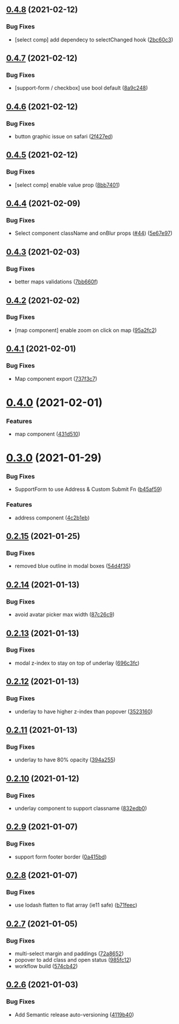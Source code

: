 ## [0.4.8](https://github.com/bcmi-labs/react-components/compare/v0.4.7...v0.4.8) (2021-02-12)


### Bug Fixes

* [select comp] add dependecy to selectChanged hook ([2bc60c3](https://github.com/bcmi-labs/react-components/commit/2bc60c3692a7f49f39c82ff2eef3bdbba84d8dd3))

## [0.4.7](https://github.com/bcmi-labs/react-components/compare/v0.4.6...v0.4.7) (2021-02-12)


### Bug Fixes

* [support-form / checkbox] use bool default ([8a9c248](https://github.com/bcmi-labs/react-components/commit/8a9c248a3796fc14ff42ee26b847dc8e914aabc2))

## [0.4.6](https://github.com/bcmi-labs/react-components/compare/v0.4.5...v0.4.6) (2021-02-12)


### Bug Fixes

* button graphic issue on safari ([2f427ed](https://github.com/bcmi-labs/react-components/commit/2f427ed981ec396e71d15ef479194d266ffd6cda))

## [0.4.5](https://github.com/bcmi-labs/react-components/compare/v0.4.4...v0.4.5) (2021-02-12)


### Bug Fixes

* [select comp] enable value prop ([8bb7401](https://github.com/bcmi-labs/react-components/commit/8bb740116b2697b149bb69de269c8c7c31b4d9ac))

## [0.4.4](https://github.com/bcmi-labs/react-components/compare/v0.4.3...v0.4.4) (2021-02-09)


### Bug Fixes

* Select component className and onBlur props ([#44](https://github.com/bcmi-labs/react-components/issues/44)) ([5e67e97](https://github.com/bcmi-labs/react-components/commit/5e67e972c6b5808c2f486d142899184423175d37))

## [0.4.3](https://github.com/bcmi-labs/react-components/compare/v0.4.2...v0.4.3) (2021-02-03)


### Bug Fixes

* better maps validations ([7bb660f](https://github.com/bcmi-labs/react-components/commit/7bb660f6adc57ba28e9d927352879d9bff762c7b))

## [0.4.2](https://github.com/bcmi-labs/react-components/compare/v0.4.1...v0.4.2) (2021-02-02)


### Bug Fixes

* [map component] enable zoom on click on map ([95a2fc2](https://github.com/bcmi-labs/react-components/commit/95a2fc2d6716fba363271f99283dbe1596363ea0))

## [0.4.1](https://github.com/bcmi-labs/react-components/compare/v0.4.0...v0.4.1) (2021-02-01)


### Bug Fixes

* Map component export ([737f3c7](https://github.com/bcmi-labs/react-components/commit/737f3c7b0a4a906ec54ca7baaf2239eeb1e60aad))

# [0.4.0](https://github.com/bcmi-labs/react-components/compare/v0.3.0...v0.4.0) (2021-02-01)


### Features

* map component ([431d510](https://github.com/bcmi-labs/react-components/commit/431d5105db22f3f2d6f9ad89c1a67608c829b789))

# [0.3.0](https://github.com/bcmi-labs/react-components/compare/v0.2.15...v0.3.0) (2021-01-29)


### Bug Fixes

* SupportForm to use Address & Custom Submit Fn ([b45af59](https://github.com/bcmi-labs/react-components/commit/b45af59c7c91ecd2e8ee8773b616b362fe8b5639))


### Features

* address component ([4c2b1eb](https://github.com/bcmi-labs/react-components/commit/4c2b1eb8ccdba5021b4ac7715070157ce33b456b))

## [0.2.15](https://github.com/bcmi-labs/react-components/compare/v0.2.14...v0.2.15) (2021-01-25)


### Bug Fixes

* removed blue outline in modal boxes ([54d4f35](https://github.com/bcmi-labs/react-components/commit/54d4f35c216f2bf0870cf3c5555f92193e915f06))

## [0.2.14](https://github.com/bcmi-labs/react-components/compare/v0.2.13...v0.2.14) (2021-01-13)


### Bug Fixes

* avoid avatar picker max width ([87c26c9](https://github.com/bcmi-labs/react-components/commit/87c26c9fa63b68ae8283b6b2a2fbf30ebf97aa3a))

## [0.2.13](https://github.com/bcmi-labs/react-components/compare/v0.2.12...v0.2.13) (2021-01-13)


### Bug Fixes

* modal z-index to stay on top of underlay ([696c3fc](https://github.com/bcmi-labs/react-components/commit/696c3fc2a470465badd0a01f05409d5a4f947582))

## [0.2.12](https://github.com/bcmi-labs/react-components/compare/v0.2.11...v0.2.12) (2021-01-13)


### Bug Fixes

* underlay to have higher z-index than popover ([3523160](https://github.com/bcmi-labs/react-components/commit/352316072cc341d7606f042f0d034c9bb7e55783))

## [0.2.11](https://github.com/bcmi-labs/react-components/compare/v0.2.10...v0.2.11) (2021-01-13)


### Bug Fixes

* underlay to have 80% opacity ([394a255](https://github.com/bcmi-labs/react-components/commit/394a2555045e49138c7f0b48701dd061ebda26bb))

## [0.2.10](https://github.com/bcmi-labs/react-components/compare/v0.2.9...v0.2.10) (2021-01-12)


### Bug Fixes

* underlay component to support classname ([832edb0](https://github.com/bcmi-labs/react-components/commit/832edb0d7dd596e747b4f94cc03c1b1e5eed552e))

## [0.2.9](https://github.com/bcmi-labs/react-components/compare/v0.2.8...v0.2.9) (2021-01-07)


### Bug Fixes

* support form footer border ([0a415bd](https://github.com/bcmi-labs/react-components/commit/0a415bd3f025067ad87466770fc0c0975355c6ac))

## [0.2.8](https://github.com/bcmi-labs/react-components/compare/v0.2.7...v0.2.8) (2021-01-07)


### Bug Fixes

* use lodash flatten to flat array (ie11 safe) ([b71feec](https://github.com/bcmi-labs/react-components/commit/b71feecafc25073391ff0b2c43e4204fb0ecee16))

## [0.2.7](https://github.com/bcmi-labs/react-components/compare/v0.2.6...v0.2.7) (2021-01-05)


### Bug Fixes

* multi-select margin and paddings ([72a8652](https://github.com/bcmi-labs/react-components/commit/72a865250ab7e1aab0ebaed423acaa97d9ce6db1))
* popover to add class and open status ([985fc12](https://github.com/bcmi-labs/react-components/commit/985fc12f5fe19aeb6ce4404208c310eb4928fcf6))
* workflow build ([574cb42](https://github.com/bcmi-labs/react-components/commit/574cb420f8da4d86dfb9ae7c3cca02f1f67da554))

## [0.2.6](https://github.com/bcmi-labs/react-components/compare/v0.2.5...v0.2.6) (2021-01-03)


### Bug Fixes

* Add Semantic release auto-versioning ([4119b40](https://github.com/bcmi-labs/react-components/commit/4119b40132ed3ea72fdd1bcb869b642402349968))
